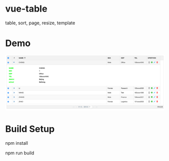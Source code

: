 # vue-table
table, sort, page, resize, template

# Demo
![img](http://github.com/hahacoo/vue-table/raw/master/img/img.png)

# Build Setup
npm install

npm run build

